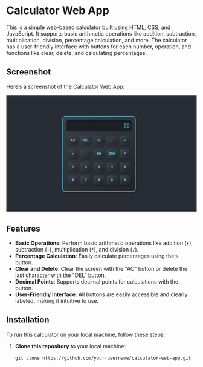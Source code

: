# Calculator Web App

This is a simple web-based calculator built using HTML, CSS, and JavaScript. It supports basic arithmetic operations like addition, subtraction, multiplication, division, percentage calculation, and more. The calculator has a user-friendly interface with buttons for each number, operation, and functions like clear, delete, and calculating percentages.

## Screenshot

Here’s a screenshot of the Calculator Web App:

![Calculator Screenshot](image.png)

## Features

- **Basic Operations**: Perform basic arithmetic operations like addition (`+`), subtraction (`-`), multiplication (`*`), and division (`/`).
- **Percentage Calculation**: Easily calculate percentages using the `%` button.
- **Clear and Delete**: Clear the screen with the "AC" button or delete the last character with the "DEL" button.
- **Decimal Points**: Supports decimal points for calculations with the `.` button.
- **User-Friendly Interface**: All buttons are easily accessible and clearly labeled, making it intuitive to use.

## Installation

To run this calculator on your local machine, follow these steps:

1. **Clone this repository** to your local machine:
   ```bash
   git clone https://github.com/your-username/calculator-web-app.git
